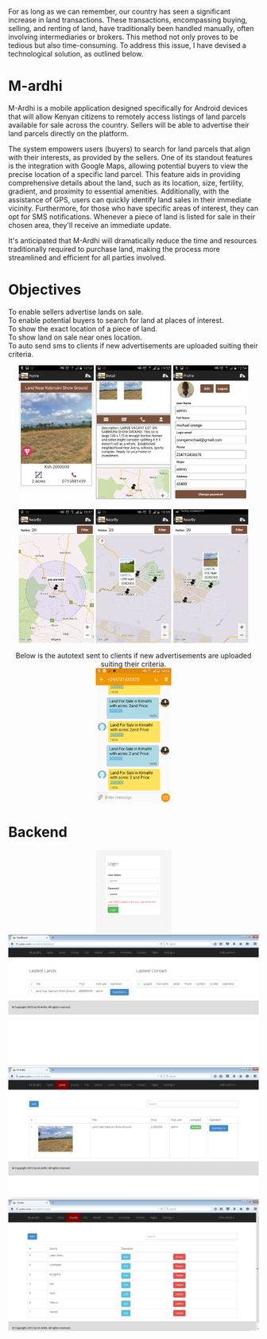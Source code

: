 For as long as we can remember, our country has seen a significant increase in land transactions. These transactions, encompassing buying, selling, and renting of land, have traditionally been handled manually, often involving intermediaries or brokers. This method not only proves to be tedious but also time-consuming. To address this issue, I have devised a technological solution, as outlined below.

# M-ardhi
M-Ardhi is a mobile application designed specifically for Android devices that will allow Kenyan citizens to remotely access listings of land parcels available for sale across the country. Sellers will be able to advertise their land parcels directly on the platform.

The system empowers users (buyers) to search for land parcels that align with their interests, as provided by the sellers. One of its standout features is the integration with Google Maps, allowing potential buyers to view the precise location of a specific land parcel. This feature aids in providing comprehensive details about the land, such as its location, size, fertility, gradient, and proximity to essential amenities. Additionally, with the assistance of GPS, users can quickly identify land sales in their immediate vicinity. Furthermore, for those who have specific areas of interest, they can opt for SMS notifications. Whenever a piece of land is listed for sale in their chosen area, they'll receive an immediate update.

It's anticipated that M-Ardhi will dramatically reduce the time and resources traditionally required to purchase land, making the process more streamlined and efficient for all parties involved.

# Objectives
To enable sellers advertise lands on sale.<br>
To enable potential buyers to search for land at places of interest.<br>
To show the exact location of a piece of land. <br>
To show land on sale near ones location.<br>
To auto send sms to clients if new advertisements are uploaded suiting their criteria.<br>


<p align="center">
<img src="/Screenshots/Screenshot1.png" width="30%">
<img src="/Screenshots/Screenshot2.png" width="30%">
<img src="/Screenshots/Screenshot3.png" width="30%">
<br>
<br>
<img src="/Screenshots/Screenshot4.png" width="30%">
<img src="/Screenshots/Screenshot5.png" width="30%">
<img src="/Screenshots/Screenshot6.png" width="30%">
</p>
<p align="center">
Below is the autotext sent to clients if new advertisements are uploaded suiting their criteria.<br>
<img src="/Screenshots/sms.png" width="30%">
</p>

# Backend
<p align="center">
<img src="/Screenshots/adminlogin.PNG" width="30%">
  <br>
<img src="/Screenshots/dashboard.PNG" width="100%">
    <br>
<img src="/Screenshots/lands.PNG" width="100%">
    <br>
<img src="/Screenshots/county.PNG" width="100%">
</p>
